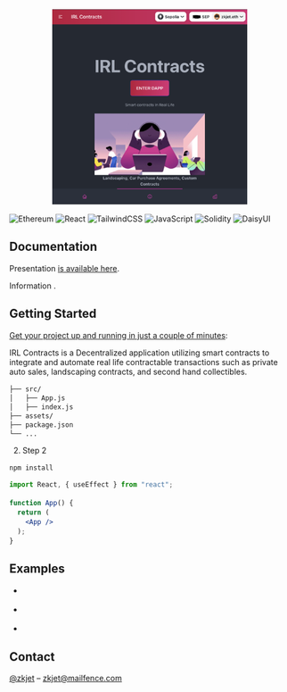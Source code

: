 <br />
<br />
<p align="center">
  <a href="https://www.www.com">
    <img src="./assets/screen.png" alt="" width="350" height="350">
  </a>
</p>

<!-- DOCUMENTATION -->
![Ethereum](https://img.shields.io/badge/Ethereum-3C3C3D?style=for-the-badge&logo=Ethereum&logoColor=white)
![React](https://img.shields.io/badge/react-%2320232a.svg?style=for-the-badge&logo=react&logoColor=%2361DAFB)
![TailwindCSS](https://img.shields.io/badge/tailwindcss-%2338B2AC.svg?style=for-the-badge&logo=tailwind-css&logoColor=white)
![JavaScript](https://img.shields.io/badge/javascript-%23323330.svg?style=for-the-badge&logo=javascript&logoColor=%23F7DF1E)
![Solidity](https://img.shields.io/badge/Solidity-%23363636.svg?style=for-the-badge&logo=solidity&logoColor=white)
![DaisyUI](https://raw.githubusercontent.com/saadeghi/files/main/daisyui/logo-4.svg=100x40)
## Documentation

Presentation [is available here](https://www.www.com).

Information [](https://github.com/zkjet).

## Getting Started

[Get your project up and running in just a couple of minutes](https://easybase.io/react/#setup):

IRL Contracts is a Decentralized application utilizing smart contracts to integrate and automate real life contractable transactions such as private auto sales, landscaping contracts, and second hand collectibles.

```shell
├── src/
│   ├── App.js
│   ├── index.js
├── assets/
├── package.json
└── ...
```

2. Step 2
```
npm install 
```

```jsx
import React, { useEffect } from "react";

function App() {
  return (
    <App />
  );
}
```

## Examples

* []()

* []()

* []()

<!-- CONTACT -->
## Contact

[@zkjet](https://twitter.com/zkjet) – zkjet@mailfence.com
